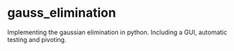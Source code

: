 # gauss_elimination
Implementing the gaussian elimination in python. Including a GUI, automatic testing and pivoting.
